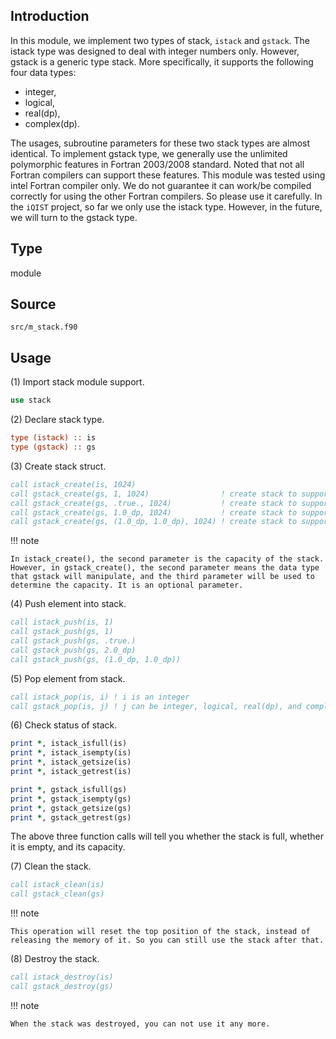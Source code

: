 ## Introduction

In this module, we implement two types of stack, `istack` and `gstack`. The istack type was designed to deal with integer numbers only. However, gstack is a generic type stack. More specifically, it supports the following four data types:

* integer,
* logical,
* real(dp),
* complex(dp).

The usages, subroutine parameters for these two stack types are almost identical. To implement gstack type, we generally use the unlimited polymorphic features in Fortran 2003/2008 standard. Noted that not all Fortran compilers can support these features. This module was tested using intel Fortran compiler only. We do not guarantee it can work/be compiled correctly for using the other Fortran compilers. So please use it carefully. In the `iQIST` project, so far we only use the istack type. However, in the future, we will turn to the gstack type.

## Type

module

## Source

`src/m_stack.f90`

## Usage

(1) Import stack module support.

```fortran
use stack
```

(2) Declare stack type.

```fortran
type (istack) :: is
type (gstack) :: gs
```

(3) Create stack struct.

```fortran
call istack_create(is, 1024)
call gstack_create(gs, 1, 1024)                ! create stack to support integer
call gstack_create(gs, .true., 1024)           ! create stack to support logical
call gstack_create(gs, 1.0_dp, 1024)           ! create stack to support real(dp)
call gstack_create(gs, (1.0_dp, 1.0_dp), 1024) ! create stack to support complex(dp)
```

!!! note

    In istack_create(), the second parameter is the capacity of the stack. However, in gstack_create(), the second parameter means the data type that gstack will manipulate, and the third parameter will be used to determine the capacity. It is an optional parameter.

(4) Push element into stack.

```fortran
call istack_push(is, 1)
call gstack_push(gs, 1)
call gstack_push(gs, .true.)
call gstack_push(gs, 2.0_dp)
call gstack_push(gs, (1.0_dp, 1.0_dp))
```

(5) Pop element from stack.

```fortran
call istack_pop(is, i) ! i is an integer
call gstack_pop(is, j) ! j can be integer, logical, real(dp), and complex(dp)
```

(6) Check status of stack.

```fortran
print *, istack_isfull(is)
print *, istack_isempty(is)
print *, istack_getsize(is)
print *, istack_getrest(is)

print *, gstack_isfull(gs)
print *, gstack_isempty(gs)
print *, gstack_getsize(gs)
print *, gstack_getrest(gs)
```

The above three function calls will tell you whether the stack is full, whether it is empty, and its capacity.

(7) Clean the stack.

```fortran
call istack_clean(is)
call gstack_clean(gs)
```

!!! note

    This operation will reset the top position of the stack, instead of releasing the memory of it. So you can still use the stack after that.

(8) Destroy the stack.

```fortran
call istack_destroy(is)
call gstack_destroy(gs)
```

!!! note

    When the stack was destroyed, you can not use it any more.
